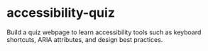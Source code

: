 # accessibility-quiz
Build a quiz webpage to learn accessibility tools such as keyboard shortcuts, ARIA attributes, and design best practices.
